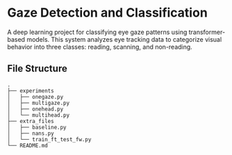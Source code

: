 # Gaze Detection and Classification

A deep learning project for classifying eye gaze patterns using transformer-based models. This system analyzes eye tracking data to categorize visual behavior into three classes: reading, scanning, and non-reading.

## File Structure

```text
.
├── experiments
│   ├── onegaze.py
│   ├── multigaze.py
│   ├── onehead.py
│   └── multihead.py
├── extra_files
│   ├── baseline.py
│   ├── nans.py
│   └── train_ft_test_fw.py
└── README.md